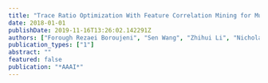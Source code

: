 ```yaml
---
title: "Trace Ratio Optimization With Feature Correlation Mining for Multiclass Discriminant Analysis"
date: 2018-01-01
publishDate: 2019-11-16T13:26:02.142291Z
authors: ["Forough Rezaei Boroujeni", "Sen Wang", "Zhihui Li", "Nicholas West", "Bela Stantic", "Lina Yao", "Guodong Long"]
publication_types: ["1"]
abstract: ""
featured: false
publication: "*AAAI*"
---
```


